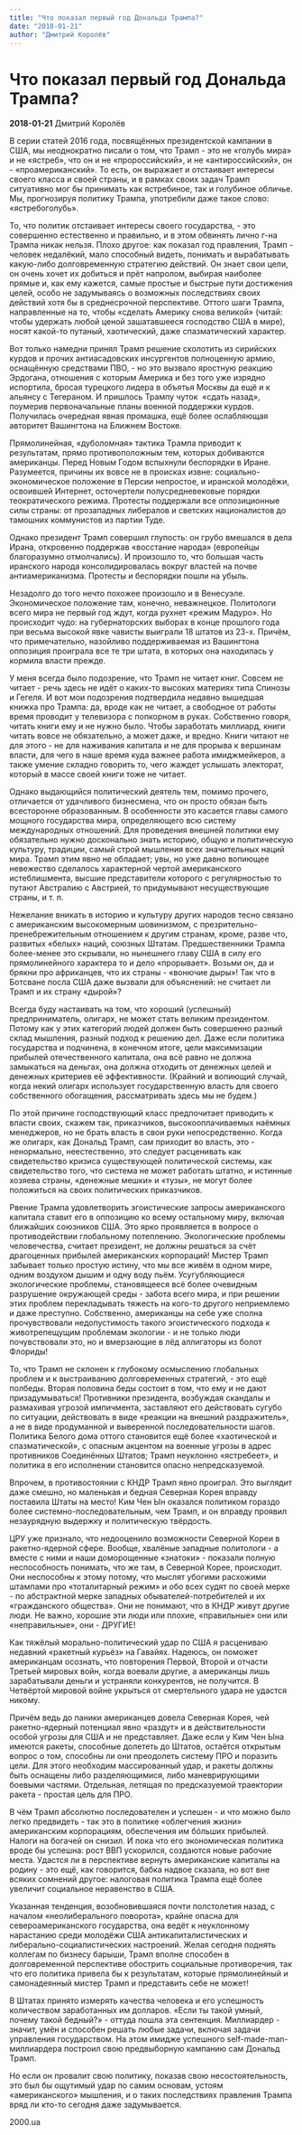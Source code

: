 ```yaml
---
title: "Что показал первый год Дональда Трампа?"
date: "2018-01-21"
author: "Дмитрий Королёв"
---
```


# Что показал первый год Дональда Трампа?

**2018-01-21** Дмитрий Королёв

В серии статей 2016 года, посвящённых президентской кампании в США, мы неоднократно писали о том, что Трамп - это не «голубь мира» и не «ястреб», что он и не «пророссийский», и не «антироссийский», он - «проамериканский». То есть, он выражает и отстаивает интересы своего класса и своей страны, и в рамках своих задач Трамп ситуативно мог бы принимать как ястребиное, так и голубиное обличье. Мы, прогнозируя политику Трампа, употребили даже такое слово: «ястребоголубь».

То, что политик отстаивает интересы своего государства, - это совершенно естественно и правильно, и в этом обвинять лично г-на Трампа никак нельзя. Плохо другое: как показал год правления, Трамп - человек недалёкий, мало способный видеть, понимать и вырабатывать какую-либо долговременную стратегию действий. Он знает свои цели, он очень хочет их добиться и прёт напролом, выбирая наиболее прямые и, как ему кажется, самые простые и быстрые пути достижения целей, особо не задумываясь о возможных последствиях своих действий хотя бы в среднесрочной перспективе. Оттого шаги Трампа, направленные на то, чтобы «сделать Америку снова великой» (читай: чтобы удержать любой ценой зашатавшееся господство США в мире), носят какой-то путаный, хаотический, даже спазматический характер.

Вот только намедни принял Трамп решение сколотить из сирийских курдов и прочих антиасадовских инсургентов полноценную армию, оснащённую средствами ПВО, - но это вызвало яростную реакцию Эрдогана, отношения с которым Америка и без того уже изрядно испортила, бросая турецкого лидера в объятья Москвы да ещё и к альянсу с Тегераном. И пришлось Трампу чуток  «сдать назад», поумерив первоначальные планы военной поддержки курдов. Получилась очередная явная промашка, ещё более ослабляющая авторитет Вашингтона на Ближнем Востоке.

Прямолинейная, «дуболомная» тактика Трампа приводит к результатам, прямо противоположным тем, которых добиваются американцы. Перед Новым Годом вспыхнули беспорядки в Иране. Разумеется, причины их вовсе не в происках извне: социально-экономическое положение в Персии непростое, и иранской молодёжи, освоившей Интернет, осточертели полусредневековые порядки теократического режима. Протесты поддержали все оппозиционные силы страны: от прозападных либералов и светских националистов до тамошних коммунистов из партии Туде.

Однако президент Трамп совершил глупость: он грубо вмешался в дела Ирана, откровенно поддержав «восстание народа» (европейцы благоразумно отмолчались). И произошло то, что большая часть иранского народа консолидировалась вокруг властей на почве антиамериканизма. Протесты и беспорядки пошли на убыль.

Незадолго до того нечто похожее произошло и в Венесуэле. Экономическое положение там, конечно, неважнецкое. Политологи всего мира не первый год ждут, когда рухнет «режим Мадуро». Но происходит чудо: на губернаторских выборах в конце прошлого года при весьма высокой явке чависты выиграли 18 штатов из 23-х. Причём, что примечательно, назойливо поддерживаемая из Вашингтона оппозиция проиграла все те три штата, в которых она находилась у кормила власти прежде.

У меня всегда было подозрение, что Трамп не читает книг. Совсем не читает - речь здесь не идёт о каких-то высоких материях типа Спинозы и Гегеля. И вот мои подозрения подтвердила недавно вышедшая книжка про Трампа: да, вроде как не читает, а свободное от работы время проводит у телевизора с попкорном в руках. Собственно говоря, читать книги ему и не нужно было. Чтобы заработать миллиард, книги читать вовсе не обязательно, а может даже, и вредно. Книги читают не для этого - не для наживания капитала и не для прорыва к вершинам власти, для чего в наше время куда важнее работа имиджмейкеров, а также умение складно говорить то, чего жаждет услышать электорат, который в массе своей книги тоже не читает.

Однако выдающийся политический деятель тем, помимо прочего, отличается от удачливого бизнесмена, что он просто обязан быть всесторонне образованным. В особенности это касается главы самого мощного государства мира, определяющего всю систему международных отношений. Для проведения внешней политики ему обязательно нужно досконально знать историю, общую и политическую культуру, традиции, самый строй мышления всех значительных наций мира. Трамп этим явно не обладает; увы, но уже давно вопиющее невежество сделалось характерной чертой американского истеблишмента, высшие представители которого с регулярностью то путают Австралию с Австрией, то придумывают несуществующие страны, и т. п.

Нежелание вникать в историю и культуру других народов тесно связано с американским высокомерным шовинизмом, с презрительно-пренебрежительным отношением к другим странам, кроме, разве что, развитых «белых» наций, союзных Штатам. Предшественники Трампа более-менее это скрывали, но нынешнего главу США в силу его прямолинейного характера то и дело «прорывает». Возьми он, да и брякни про африканцев, что их страны - «вонючие дыры»! Так что в Ботсване посла США даже вызвали для объяснений: не считает ли Трамп и их страну «дырой»?

Всегда буду настаивать на том, что хороший (успешный) предприниматель, олигарх, не может стать великим президентом. Потому как у этих категорий людей должен быть совершенно разный склад мышления, разный подход к решению дел. Даже если политика государства и подчинена, в конечном итоге, цели максимизации прибылей отечественного капитала, она всё равно не должна замыкаться на деньгах, она должна отходить от денежных целей и денежных критериев её эффективности. (Крайний и вопиющий случай, когда некий олигарх использует государственную власть для своего собственного обогащения, рассматривать здесь мы не будем.)

По этой причине господствующий класс предпочитает приводить к власти своих, скажем так, приказчиков, высокооплачиваемых наёмных менеджеров, но не брать власть в свои руки непосредственно. Когда же олигарх, как Дональд Трамп, сам приходит во власть, это - ненормально, неестественно, это следует расценивать как свидетельство кризиса существующей политической системы, как свидетельство того, что система не может работать штатно, и истинные хозяева страны, «денежные мешки» и «тузы», не могут более положиться на своих политических приказчиков.

Рвение Трампа удовлетворить эгоистические запросы американского капитала ставит его в оппозицию ко всему остальному миру, включая ближайших союзников США. Это ярко проявляется в вопросе о противодействии глобальному потеплению. Экологические проблемы человечества, считает президент, не должны решаться за счёт драгоценных прибылей американских корпораций! Мистер Трамп забывает только простую истину, что мы все живём в одном мире, одним воздухом дышим и одну воду пьём. Усугубляющиеся экологические проблемы, становящееся всё более очевидным разрушение окружающей среды - забота всего мира, и при решении этих проблем перекладывать тяжесть на кого-то другого неприемлемо и даже преступно. Собственно, американцы на себе уже сполна прочувствовали недопустимость такого эгоистического подхода к животрепещущим проблемам экологии - и не только люди почувствовали это, но и вмерзающие в лёд аллигаторы из болот Флориды!

То, что Трамп не склонен к глубокому осмыслению глобальных проблем и к выстраиванию долговременных стратегий, - это ещё полбеды. Вторая половина беды состоит в том, что ему и не дают призадумываться! Противники президента, возбуждая скандалы и размахивая угрозой импичмента, заставляют его действовать сугубо по ситуации, действовать в виде «реакции на внешний раздражитель», а не в виде продуманной и выверенной последовательности шагов. Политика Белого дома оттого становится ещё более «хаотической и спазматической», с опасным акцентом на военные угрозы в адрес противников Соединённых Штатов; Трамп неуклонно «ястребеет», и политика в его исполнении становится опасно непредсказуемой.

Впрочем, в противостоянии с КНДР Трамп явно проиграл. Это выглядит даже смешно, но маленькая и бедная Северная Корея вправду поставила Штаты на место! Ким Чен Ын оказался политиком гораздо более системно-последовательным, чем Трамп, и он вправду проявил незаурядную выдержку и политическую твёрдость.

ЦРУ уже признало, что недооценило возможности Северной Кореи в ракетно-ядерной сфере. Вообще, хвалёные западные политологи - а вместе с ними и наши доморощенные «знатоки» - показали полную неспособность понимать, что же там, в Северной Корее, происходит. Они неспособны к этому потому, что мыслят убогими расхожими штампами про «тоталитарный режим» и обо всех судят по своей мерке - по абстрактной мерке западных обывателей-потребителей и их «гражданского общества». Они не понимают, что в КНДР живут другие люди. Не важно, хорошие эти люди или плохие, «правильные» они или «неправильные», они - ДРУГИЕ!

Как тяжёлый морально-политический удар по США я расцениваю недавний «ракетный курьёз» на Гавайях. Надеюсь, он поможет американцам осознать, что повторения Первой, Второй и отчасти Третьей мировых войн, когда воевали другие, а американцы лишь зарабатывали деньги и устраняли конкурентов, не получится. В Четвёртой мировой войне укрыться от смертельного удара не удастся никому.

Причём ведь до паники американцев довела Северная Корея, чей ракетно-ядерный потенциал явно «раздут» и в действительности особой угрозы для США и не представляет. Даже если у Ким Чен Ына имеются ракеты, способные долететь до Штатов, остаётся открытым вопрос о том, способны ли они преодолеть систему ПРО и поразить цели. Для этого необходим массированный удар, и ракеты должны быть оснащены либо разделяющимися, либо маневрирующими боевыми частями. Отдельная, летящая по предсказуемой траектории ракета - простая цель для ПРО.

В чём Трамп абсолютно последователен и успешен - и что можно было легко предвидеть - так это в политике «облегчения жизни» американским корпорациям, обеспечения им бóльших прибылей. Налоги на богачей он снизил. И пока что его экономическая политика вроде бы успешна: рост ВВП ускорился, создаются новые рабочие места. Удастся ли в перспективе вернуть американские капиталы на родину - это ещё, как говорится, бабка надвое сказала, но вот вне всяких сомнений другое: налоговая политика Трампа ещё более увеличит социальное неравенство в США.

Указанная тенденция, возобновившаяся почти полстолетия назад, с началом «неолиберального поворота», крайне опасна для североамериканского государства, она ведёт к неуклонному нарастанию среди молодёжи США антикапиталистических и либерально-социалистических настроений. Желая сегодня поднять коллегам по бизнесу барыши, Трамп вполне способен в долговременной перспективе обострить социальные противоречия, так что его политика привела бы к результатам, которые прямолинейный и самонадеянный мистер Трамп и представить себе не может! 

В Штатах принято измерять качества человека и его успешность количеством заработанных им долларов. «Если ты такой умный, почему такой бедный?» - оттуда пошла эта сентенция. Миллиардер - значит, умён и способен решать любые задачи, включая задачи управления государством. На этом имидже успешного self-made-man-миллиардера построил свою предвыборную кампанию сам Дональд Трамп.

Но если он провалит свою политику, показав свою несостоятельность, это был бы ощутимый удар по самим основам, устоям «американского» мышления, и о таких последствиях правления Трампа вряд ли кто-то сегодня даже задумывается.   

2000.ua